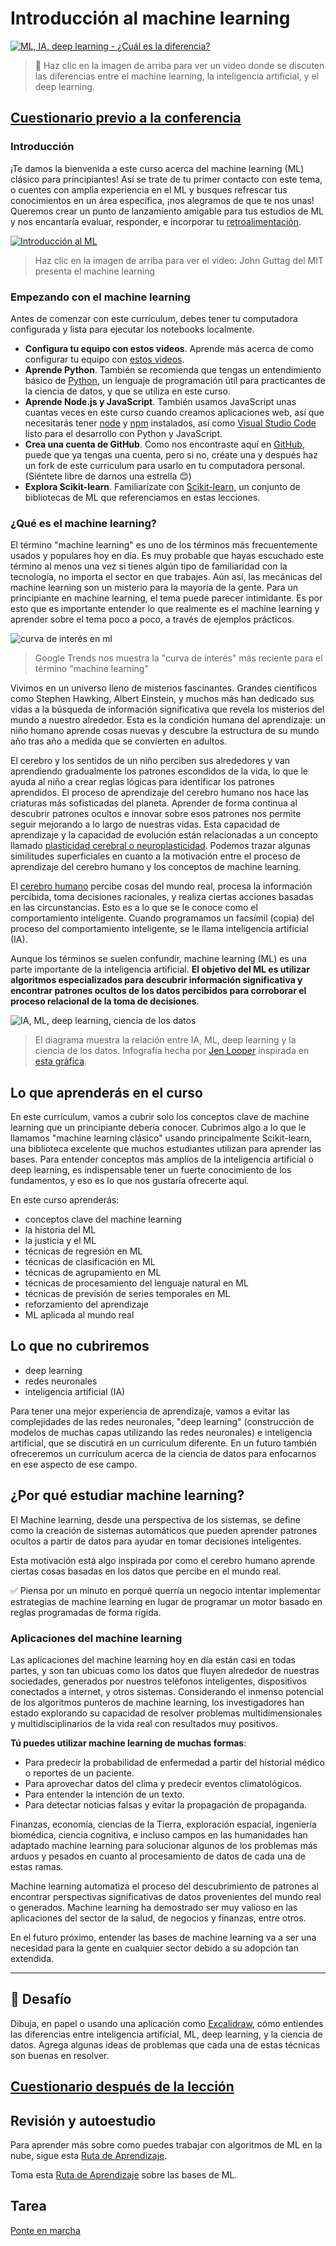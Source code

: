 # Introducción al machine learning

[![ML, IA, deep learning - ¿Cuál es la diferencia?](https://img.youtube.com/vi/lTd9RSxS9ZE/0.jpg)](https://youtu.be/lTd9RSxS9ZE "ML, IA, deep learning - ¿Cuál es la diferencia?")

> 🎥 Haz clic en la imagen de arriba para ver un video donde se discuten las diferencias entre el machine learning, la inteligencia artificial, y el deep learning.

## [Cuestionario previo a la conferencia](https://gray-sand-07a10f403.1.azurestaticapps.net/quiz/1?loc=es)

### Introducción

¡Te damos la bienvenida a este curso acerca del machine learning (ML) clásico para principiantes! Así se trate de tu primer contacto con este tema, o cuentes con amplia experiencia en el ML y busques refrescar tus conocimientos en un área específica, ¡nos alegramos de que te nos unas! Queremos crear un punto de lanzamiento amigable para tus estudios de ML y nos encantaría evaluar, responder, e incorporar tu [retroalimentación](https://github.com/microsoft/ML-For-Beginners/discussions).

[![Introducción al ML](https://img.youtube.com/vi/h0e2HAPTGF4/0.jpg)](https://youtu.be/h0e2HAPTGF4 "Introducción al ML")

> Haz clic en la imagen de arriba para ver el video: John Guttag del MIT presenta el machine learning

### Empezando con el machine learning

Antes de comenzar con este currículum, debes tener tu computadora configurada y lista para ejecutar los notebooks localmente.

- **Configura tu equipo con estos videos**. Aprende más acerca de como configurar tu equipo con [estos videos](https://www.youtube.com/playlist?list=PLlrxD0HtieHhS8VzuMCfQD4uJ9yne1mE6).
- **Aprende Python**. También se recomienda que tengas un entendimiento básico de [Python](https://docs.microsoft.com/learn/paths/python-language/?WT.mc_id=academic-77952-leestott), un lenguaje de programación útil para practicantes de la ciencia de datos, y que se utiliza en este curso.
- **Aprende Node.js y JavaScript**. También usamos JavaScript unas cuantas veces en este curso cuando creamos aplicaciones web, así que necesitarás tener [node](https://nodejs.org) y [npm](https://www.npmjs.com/) instalados, así como [Visual Studio Code](https://code.visualstudio.com/) listo para el desarrollo con Python y JavaScript.
- **Crea una cuenta de GitHub**. Como nos encontraste aquí en [GitHub](https://github.com), puede que ya tengas una cuenta, pero si no, créate una y después haz un fork de este curriculum para usarlo en tu computadora personal. (Siéntete libre de darnos una estrella 😊)
- **Explora Scikit-learn**. Familiarízate con [Scikit-learn](https://scikit-learn.org/stable/user_guide.html), un conjunto de bibliotecas de ML que referenciamos en estas lecciones.

### ¿Qué es el machine learning?

El término "machine learning" es uno de los términos más frecuentemente usados y populares hoy en día. Es muy probable que hayas escuchado este término al menos una vez si tienes algún tipo de familiaridad con la tecnología, no importa el sector en que trabajes. Aún así, las mecánicas del machine learning son un misterio para la mayoría de la gente. Para un principiante en machine learning, el tema puede parecer intimidante. Es por esto que es importante entender lo que realmente es el machine learning y aprender sobre el tema poco a poco, a través de ejemplos prácticos.

![curva de interés en ml](images/hype.png)

> Google Trends nos muestra la "curva de interés" más reciente para el término "machine learning"

Vivimos en un universo lleno de misterios fascinantes. Grandes científicos como Stephen Hawking, Albert Einstein, y muchos más han dedicado sus vidas a la búsqueda de información significativa que revela los misterios del mundo a nuestro alrededor. Esta es la condición humana del aprendizaje: un niño humano aprende cosas nuevas y descubre la estructura de su mundo año tras año a medida que se convierten en adultos.

El cerebro y los sentidos de un niño perciben sus alrededores y van aprendiendo gradualmente los patrones escondidos de la vida, lo que le ayuda al niño a crear reglas lógicas para identificar los patrones aprendidos. El proceso de aprendizaje del cerebro humano nos hace las criaturas más sofisticadas del planeta. Aprender de forma continua al descubrir patrones ocultos e innovar sobre esos patrones nos permite seguir mejorando a lo largo de nuestras vidas. Esta capacidad de aprendizaje y la capacidad de evolución están relacionadas a un concepto llamado [plasticidad cerebral o neuroplasticidad](https://www.simplypsychology.org/brain-plasticity.html). Podemos trazar algunas similitudes superficiales en cuanto a la motivación entre el proceso de aprendizaje del cerebro humano y los conceptos de machine learning.

El [cerebro humano](https://www.livescience.com/29365-human-brain.html) percibe cosas del mundo real, procesa la información percibida, toma decisiones racionales, y realiza ciertas acciones basadas en las circunstancias. Esto es a lo que se le conoce como el comportamiento inteligente. Cuando programamos un facsímil (copia) del proceso del comportamiento inteligente, se le llama inteligencia artificial (IA).

Aunque los términos se suelen confundir, machine learning (ML) es una parte importante de la inteligencia artificial. **El objetivo del ML es utilizar algoritmos especializados para descubrir información significativa y encontrar patrones ocultos de los datos percibidos para corroborar el proceso relacional de la toma de decisiones**.

![IA, ML, deep learning, ciencia de los datos](images/ai-ml-ds.png)

> El diagrama muestra la relación entre IA, ML, deep learning y la ciencia de los datos. Infografía hecha por [Jen Looper](https://twitter.com/jenlooper) inspirada en [esta gráfica](https://softwareengineering.stackexchange.com/questions/366996/distinction-between-ai-ml-neural-networks-deep-learning-and-data-mining).

## Lo que aprenderás en el curso

En este currículum, vamos a cubrir solo los conceptos clave de machine learning que un principiante debería conocer. Cubrimos algo a lo que le llamamos "machine learning clásico" usando principalmente Scikit-learn, una biblioteca excelente que muchos estudiantes utilizan para aprender las bases. Para entender conceptos más amplios de la inteligencia artificial o deep learning, es indispensable tener un fuerte conocimiento de los fundamentos, y eso es lo que nos gustaría ofrecerte aquí.

En este curso aprenderás:

- conceptos clave del machine learning
- la historia del ML
- la justicia y el ML
- técnicas de regresión en ML
- técnicas de clasificación en ML
- técnicas de agrupamiento en ML
- técnicas de procesamiento del lenguaje natural en ML
- técnicas de previsión de series temporales en ML
- reforzamiento del aprendizaje
- ML aplicada al mundo real

## Lo que no cubriremos

- deep learning
- redes neuronales
- inteligencia artificial (IA)

Para tener una mejor experiencia de aprendizaje, vamos a evitar las complejidades de las redes neuronales, "deep learning" (construcción de modelos de muchas capas utilizando las redes neuronales) e inteligencia artificial, que se discutirá en un currículum diferente. En un futuro también ofreceremos un currículum acerca de la ciencia de datos para enfocarnos en ese aspecto de ese campo.

## ¿Por qué estudiar machine learning?

El Machine learning, desde una perspectiva de los sistemas, se define como la creación de sistemas automáticos que pueden aprender patrones ocultos a partir de datos para ayudar en tomar decisiones inteligentes.

Esta motivación está algo inspirada por como el cerebro humano aprende ciertas cosas basadas en los datos que percibe en el mundo real.

✅ Piensa por un minuto en porqué querría un negocio intentar implementar estrategias de machine learning en lugar de programar un motor basado en reglas programadas de forma rígida.

### Aplicaciones del machine learning

Las aplicaciones del machine learning hoy en día están casi en todas partes, y son tan ubicuas como los datos que fluyen alrededor de nuestras sociedades, generados por nuestros teléfonos inteligentes, dispositivos conectados a internet, y otros sistemas. Considerando el inmenso potencial de los algoritmos punteros de machine learning, los investigadores han estado explorando su capacidad de resolver problemas multidimensionales y multidisciplinarios de la vida real con resultados muy positivos.

**Tú puedes utilizar machine learning de muchas formas**:

- Para predecir la probabilidad de enfermedad a partir del historial médico o reportes de un paciente.
- Para aprovechar datos del clima y predecir eventos climatológicos.
- Para entender la intención de un texto.
- Para detectar noticias falsas y evitar la propagación de propaganda.

Finanzas, economía, ciencias de la Tierra, exploración espacial, ingeniería biomédica, ciencia cognitiva, e incluso campos en las humanidades han adaptado machine learning para solucionar algunos de los problemas más arduos y pesados en cuanto al procesamiento de datos de cada una de estas ramas.

Machine learning automatiza el proceso del descubrimiento de patrones al encontrar perspectivas significativas de datos provenientes del mundo real o generados. Machine learning ha demostrado ser muy valioso en las aplicaciones del sector de la salud, de negocios y finanzas, entre otros.

En el futuro próximo, entender las bases de machine learning va a ser una necesidad para la gente en cualquier sector debido a su adopción tan extendida.

---

## 🚀 Desafío

Dibuja, en papel o usando una aplicación como [Excalidraw](https://excalidraw.com/), cómo entiendes las diferencias entre inteligencia artificial, ML, deep learning, y la ciencia de datos. Agrega algunas ideas de problemas que cada una de estas técnicas son buenas en resolver.

## [Cuestionario después de la lección](https://gray-sand-07a10f403.1.azurestaticapps.net/quiz/2?loc=es)

## Revisión y autoestudio

Para aprender más sobre como puedes trabajar con algoritmos de ML en la nube, sigue esta [Ruta de Aprendizaje](https://docs.microsoft.com/learn/paths/create-no-code-predictive-models-azure-machine-learning/?WT.mc_id=academic-77952-leestott).

Toma esta [Ruta de Aprendizaje](https://docs.microsoft.com/learn/modules/introduction-to-machine-learning/?WT.mc_id=academic-77952-leestott) sobre las bases de ML.

## Tarea

[Ponte en marcha](assignment.md)
